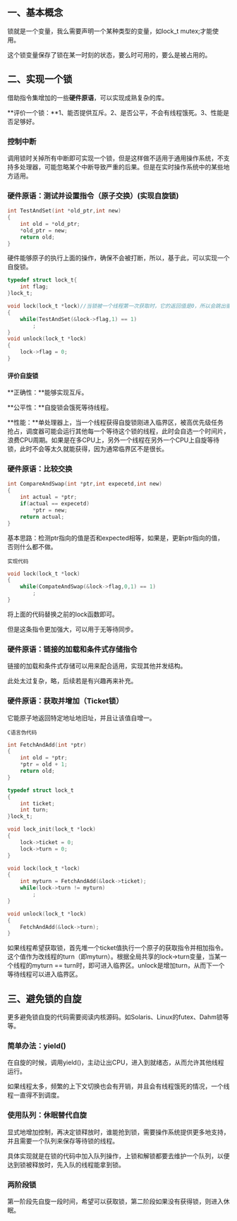 ## 一、基本概念

锁就是一个变量，我么需要声明一个某种类型的变量，如lock_t mutex;才能使用。

这个锁变量保存了锁在某一时刻的状态，要么时可用的，要么是被占用的。

## 二、实现一个锁

借助指令集增加的一些**硬件原语**，可以实现成熟复杂的库。

**评价一个锁：**1、能否提供互斥。2、是否公平，不会有线程饿死。3、性能是否足够好。

### 控制中断

调用锁时关掉所有中断即可实现一个锁，但是这样做不适用于通用操作系统，不支持多处理器，可能忽略某个中断导致严重的后果。但是在实时操作系统中的某些地方适用。

### 硬件原语：测试并设置指令（原子交换）(实现自旋锁)

```c
int TestAndSet(int *old_ptr,int new)
{
	int old = *old_ptr;
	*old_ptr = new;
	return old;
}
```

硬件能够原子的执行上面的操作，确保不会被打断，所以，基于此，可以实现一个自旋锁。

```c
typedef struct lock_t{
    int flag;
}lock_t;

void lock(lock_t *lock)//当锁被一个线程第一次获取时，它的返回值是0，所以会跳出循环，并且把锁的标志位置为1，这样就实现 一						 //个自旋锁,也就是当另外一个线程获取时，会进入到循环等待锁被释放，由这个线程再置1
{
	while(TestAndSet(&lock->flag,1) == 1)
		;
}
void unlock(lock_t *lock)
{
    lock->flag = 0;
}
```

#### 评价自旋锁

**正确性：**能够实现互斥。

**公平性：**自旋锁会饿死等待线程。

**性能：**单处理器上，当一个线程获得自旋锁刚进入临界区，被高优先级任务抢占，调度器可能会运行其他每一个等待这个锁的线程，此时会自选一个时间片，浪费CPU周期。如果是在多CPU上，另外一个线程在另外一个CPU上自旋等待锁，此时不会等太久就能获得，因为通常临界区不是很长。

### 硬件原语：比较交换

```c
int CompareAndSwap(int *ptr,int expecetd,int new)
{
	int actual = *ptr;
	if(actual == expecetd)
		*ptr = new;
	return actual;
}
```

基本思路：检测ptr指向的值是否和expected相等，如果是，更新ptr指向的值，否则什么都不做。

`实现代码`

```c
void lock(lock_t *lock)
{
	while(CompateAndSwap(&lock->flag,0,1) == 1)
		;
}
```

将上面的代码替换之前的lock函数即可。

但是这条指令更加强大，可以用于无等待同步。

### 硬件原语：链接的加载和条件式存储指令

链接的加载和条件式存储可以用来配合适用，实现其他并发结构。

此处太过复杂，略，后续若是有兴趣再来补充。

### 硬件原语：获取并增加（Ticket锁）

它能原子地返回特定地址地旧址，并且让该值自增一。

`C语言伪代码`

```c
int FetchAndAdd(int *ptr)
{
	int old = *ptr;
	*ptr = old + 1;
	return old;
}

typedef struct lock_t
{
    int ticket;
    int turn;
}lock_t;

void lock_init(lock_t *lock)
{
    lock->ticket = 0;
    lock->turn = 0;
}

void lock(lock_t *lock)
{
    int myturn = FetchAndAdd(&lock->ticket);
    while(lock->turn != myturn)
        ;
}

void unlock(lock_t *lock)
{
    FetchAndAdd(&lock->turn);
}
```

如果线程希望获取锁，首先堆一个ticket值执行一个原子的获取指令并相加指令。这个值作为改线程的turn（即myturn）。根据全局共享的lock->turn变量，当某一个线程的myturn == turn时，即可进入临界区。unlock是增加turn，从而下一个等待线程可以进入临界区。

## 三、避免锁的自旋

更多避免锁自旋的代码需要阅读内核源码。如Solaris、Linux的futex、Dahm锁等等。

### 简单办法：yield()

在自旋的时候，调用yield()，主动让出CPU，进入到就绪态，从而允许其他线程运行。

如果线程太多，频繁的上下文切换也会有开销，并且会有线程饿死的情况，一个线程一直得不到调度。

### 使用队列：休眠替代自旋

显式地增加控制，再决定锁释放时，谁能抢到锁，需要操作系统提供更多地支持，并且需要一个队列来保存等待锁的线程。

具体实现就是在锁的代码中加入队列操作，上锁和解锁都要去维护一个队列，以便达到锁被释放时，先入队的线程能拿到锁。

### 两阶段锁

第一阶段先自旋一段时间，希望可以获取锁，第二阶段如果没有获得锁，则进入休眠。

